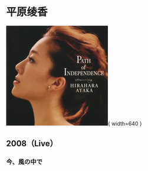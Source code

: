 # 平原绫香

![平原绫香](./平原绫香.webp){ width=640 }

## 2008（Live）

### 今、風の中で

<BilibiliPlayer
  base-src="//player.bilibili.com/player.html?isOutside=true&aid=424221228&bvid=BV1k3411L7D7&cid=512486685&p=1"
/>